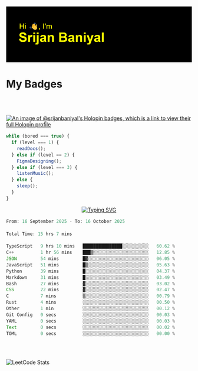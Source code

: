 ![Header](./header.png)

# My Badges

<Br />
<Br />

[![An image of @srijanbaniyal's Holopin badges, which is a link to view their full Holopin profile](https://holopin.me/srijanbaniyal)](https://holopin.io/@srijanbaniyal)

```javascript
while (bored === true) {
  if (level === 1) {
    readDocs();
  } else if (level == 2) {
    FigmaDesigning();
  } else if (level === 3) {
    listenMusic();
  } else {
    sleep();
  }
}
```

<p align="center">
  <a href="https://git.io/typing-svg"><img src="https://readme-typing-svg.demolab.com?font=Tilt+Prism&size=30&pause=1000&color=0FF75B&center=true&vCenter=true&width=800&height=80&lines=Time+spent+on+various+Programming+languages" alt="Typing SVG" /></a>
</p>

<!--START_SECTION:waka-->

```TypeScript
From: 16 September 2025 - To: 16 October 2025

Total Time: 15 hrs 7 mins

TypeScript   9 hrs 10 mins   ███████████████░░░░░░░░░░   60.62 %
C++          1 hr 56 mins    ███▒░░░░░░░░░░░░░░░░░░░░░   12.85 %
JSON         54 mins         █▓░░░░░░░░░░░░░░░░░░░░░░░   06.05 %
JavaScript   51 mins         █▒░░░░░░░░░░░░░░░░░░░░░░░   05.63 %
Python       39 mins         █░░░░░░░░░░░░░░░░░░░░░░░░   04.37 %
Markdown     31 mins         █░░░░░░░░░░░░░░░░░░░░░░░░   03.49 %
Bash         27 mins         ▓░░░░░░░░░░░░░░░░░░░░░░░░   03.02 %
CSS          22 mins         ▓░░░░░░░░░░░░░░░░░░░░░░░░   02.47 %
C            7 mins          ▒░░░░░░░░░░░░░░░░░░░░░░░░   00.79 %
Rust         4 mins          ░░░░░░░░░░░░░░░░░░░░░░░░░   00.50 %
Other        1 min           ░░░░░░░░░░░░░░░░░░░░░░░░░   00.12 %
Git Config   0 secs          ░░░░░░░░░░░░░░░░░░░░░░░░░   00.03 %
YAML         0 secs          ░░░░░░░░░░░░░░░░░░░░░░░░░   00.03 %
Text         0 secs          ░░░░░░░░░░░░░░░░░░░░░░░░░   00.02 %
TOML         0 secs          ░░░░░░░░░░░░░░░░░░░░░░░░░   00.00 %
```

<!--END_SECTION:waka-->

<Br />
<Br />

![LeetCode Stats](https://leetcard.jacoblin.cool/Srijan-Baniyal?theme=dark&font=Rasa&ext=contest)
